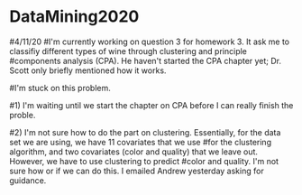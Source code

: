 # DataMining2020

#4/11/20
#I'm currently working on question 3 for homework 3. It ask me to classifiy different types of wine through clustering and principle
#components analysis (CPA). He haven't started the CPA chapter yet; Dr. Scott only briefly mentioned how it works.

#I'm stuck on this problem.

#1) I'm waiting until we start the chapter on CPA before I can really finish the proble.

#2) I'm not sure how to do the part on clustering. Essentially, for the data set we are using, we have 11 covariates that we use
#for the clustering algorithm, and two covariates (color and quality) that we leave out. However, we have to use clustering to predict
#color and quality. I'm not sure how or if we can do this. I emailed Andrew yesterday asking for guidance.
